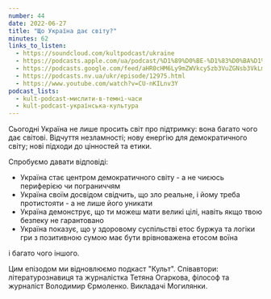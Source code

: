 ```yaml
---
number: 44
date: 2022-06-27
title: "Що Україна дає світу?"
minutes: 62
links_to_listen:
  - https://soundcloud.com/kultpodcast/ukraine
  - https://podcasts.apple.com/ua/podcast/%D1%89%D0%BE-%D1%83%D0%BA%D1%80%D0%B0%D1%97%D0%BD%D0%B0-%D0%B4%D0%B0%D1%94-%D1%81%D0%B2%D1%96%D1%82%D1%83/id1581339249?i=1000567815769
  - https://podcasts.google.com/feed/aHR0cHM6Ly9mZWVkcy5zb3VuZGNsb3VkLmNvbS91c2Vycy9zb3VuZGNsb3VkOnVzZXJzOjg5MjM3MjAyNy9zb3VuZHMucnNz/episode/dGFnOnNvdW5kY2xvdWQsMjAxMDp0cmFja3MvMTI5NTA3MTkzOQ
  - https://podcasts.nv.ua/ukr/episode/12975.html
  - https://www.youtube.com/watch?v=CU-nKILnv3Y
podcast_lists:
  - kult-podcast-мислити-в-темні-часи
  - kult-podcast-українська-культура
---
```


Сьогодні Україна не лише просить світ про підтримку: вона багато чого дає
світові. Відчуття незламності; нову енергію для демократичного світу; нові
підходи до цінностей та етики.

Cпробуємо давати відповіді:

- Україна стає центром демократичного світу - а не чиєюсь периферією чи
пограниччям
- Україна своїм досвідом свідчить, що зло реальне, і йому треба протистояти - а
не лише його уникати
- Україна демонструє, що ти можеш мати великі цілі, навіть якщо твою безпеку не
гарантовано
- Україна показує, що у здоровому суспільстві етос буржуа та логіки гри з
позитивною сумою має бути врівноважена етосом воїна

і багато чого іншого.

Цим епізодом ми відновлюємо подкаст "Культ". Співавтори: літературознавиця та
журналістка Тетяна Огаркова, філософ та журналіст Володимир Єрмоленко.
Викладачі Могилянки.
